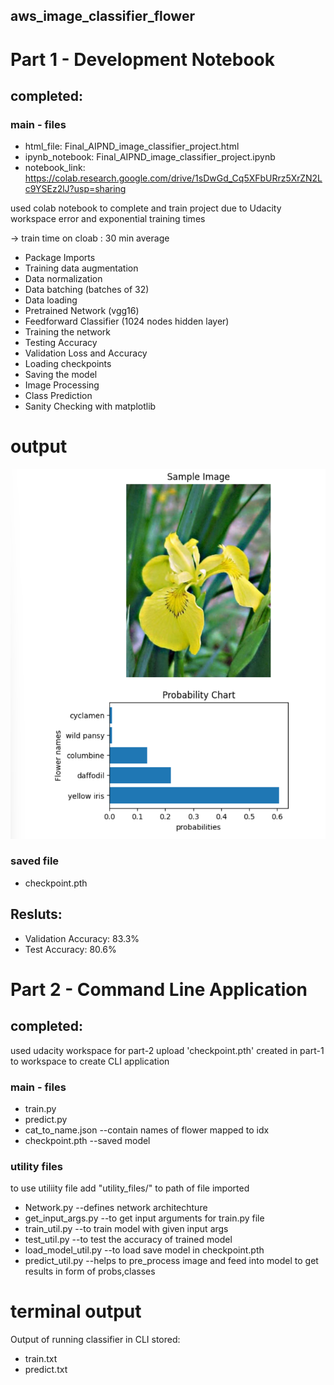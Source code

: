 ## aws_image_classifier_flower
 
# Part 1 - Development Notebook

## completed:

### main - files

+ html_file:  Final_AIPND_image_classifier_project.html
+ ipynb_notebook: Final_AIPND_image_classifier_project.ipynb 
+ notebook_link: https://colab.research.google.com/drive/1sDwGd_Cq5XFbURrz5XrZN2Lc9YSEz2lJ?usp=sharing

used colab notebook to complete and train project due to Udacity workspace error and exponential training times

->  train time on cloab : 30 min average

+ Package Imports 
+ Training data augmentation
+ Data normalization
+ Data batching (batches of 32)
+ Data loading
+ Pretrained Network (vgg16)
+ Feedforward Classifier (1024 nodes hidden layer)
+ Training the network 
+ Testing Accuracy
+ Validation Loss and Accuracy
+ Loading checkpoints
+ Saving the model
+ Image Processing
+ Class Prediction
+ Sanity Checking with matplotlib

# output
![output image](https://github.com/aditi1042003/aws_image_classifier_flower/blob/main/Images/Output.png)


### saved file 
+   checkpoint.pth

## Resluts:
+   Validation Accuracy: 83.3%
+   Test Accuracy: 80.6%

# Part 2 - Command Line Application

## completed:
used udacity workspace for part-2
upload 'checkpoint.pth'  created in part-1 to workspace to create CLI application
### main - files
+   train.py
+   predict.py
+   cat_to_name.json --contain names of flower mapped to idx
+   checkpoint.pth --saved model

### utility files 
to use utiliity file add "utility_files/" to path of file imported

+   Network.py --defines network architechture
+   get_input_args.py --to get input arguments for train.py file
+   train_util.py --to train model with given input args
+   test_util.py --to test the accuracy of trained model
+   load_model_util.py --to load save model in checkpoint.pth
+   predict_util.py  --helps to pre_process image and feed into model to get results in form of probs,classes


# terminal output

Output of running classifier in CLI stored:
+   train.txt
+   predict.txt
